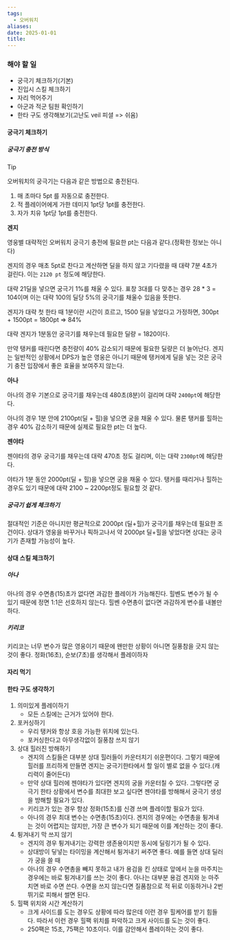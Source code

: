 ```yaml
---
tags:
  - 오버워치
aliases: 
date: 2025-01-01
title:
---
```


### 해야 할 일

- 궁극기 체크하기(기본)
- 진입시 스킬 체크하기
- 자리 먹어주기
- 아군과 적군 팀원 확인하기
- 한타 구도 생각해보기(고난도 veil 피셜 => 쉬움)



#### 궁극기 체크하기

##### 궁극기 충전 방식

>[!tip] 
>오버워치의 궁극기는 다음과 같은 방법으로 충전된다.
>1. 매 초마다 5pt 를 자동으로 충전한다.
>2. 적 플레이어에게 가한 데미지 1pt당 1pt를 충전한다.
>3. 자가 치유 1pt당 1pt를 충전한다.

**겐지**

영웅별 대략적인 오버워치 궁극기 충전에 필요한 pt는 다음과 같다.(정확한 정보는 아니다)

겐지의 경우 매초 5pt로 찬다고 계산하면 딜을 하지 않고 기다렸을 때 대략 7분 4초가 걸린다. 이는 `2120 pt` 정도에 해당한다.

대략 21딜을 넣으면 궁극기 1%를 채울 수 있다. 표창 3대를 다 맞추는 경우 28 * 3 = 104이며 이는 대략 100의 딜당 5%의 궁극기를 채울수 있음을 뜻한다.

겐지가 대략 첫 한타 때 1분이란 시간이 흐르고, 1500 딜을 넣었다고 가정하면, 300pt + 1500pt = 1800pt => 84%

대략 겐지가 1분동안 궁극기를 채우는데 필요한 딜량 = 1820이다.

만약 탱커를 때린다면 충전량이 40% 감소되기 때문에 필요한 딜량은 더 늘어난다. 겐지는 일반적인 상황에서 DPS가 높은 영웅은 아니기 때문에 탱커에게 딜을 넣는 것은 궁극기 충전 입장에서 좋은 효율을 보여주지 않는다.

**아나**

아나의 경우 기본으로 궁극기를 채우는데 480초(8분)이 걸리며 대략 `2400pt`에 해당한다. 

아나의 경우 1분 안에 2100pt(딜 + 힐)을 넣으면 궁을 채울 수 있다. 물론 탱커를 힐하는 경우 40% 감소하기 때문에 실제로 필요한 pt는 더 높다.

**젠야타**

젠야타의 경우 궁극기를 채우는데 대략 470초 정도 걸리며, 이는 대략 `2300pt`에 해당한다.

야타가 1분 동안 2000pt(딜 + 힐)을 넣으면 궁을 채울 수 있다. 탱커를 때리거나 힐하는 경우도 있기 때문에 대략 2100 ~ 2200pt정도 필요할 것 같다.

##### 궁극기 쉽게 체크하기

절대적인 기준은 아니지만 평균적으로 2000pt (딜+힐)가 궁극기를 채우는데 필요한 조건이다. 상대가 영웅을 바꾸거나 픽하고나서 약 2000pt 딜+힐을 넣었다면 상대는 궁극기가 존재할 가능성이 높다.

#### 상대 스킬 체크하기

##### 아나

아나의 경우 수면총(15)초가 없다면 과감한 플레이가 가능해진다. 힐벤도 변수가 될 수 있기 때문에 정면 1:1은 선호하지 않는다. 힐벤 수면총이 없다면 과감하게 변수를 내볼만하다.

##### 키리코

키리코는 너무 변수가 많은 영웅이기 때문에 왠만한 상황이 아니면 질풍참을 긋지 않는 것이 좋다. 정화(16초), 순보(7초)를 생각해서 플레이하자


#### 자리 먹기


#### 한타 구도 생각하기

1. 의미있게 플레이하기
	- 모든 스킬에는 근거가 있어야 한다.
2. 포커싱하기
	- 우리 탱커와 항상 호응 가능한 위치에 있는다.
	- 포커싱한다고 아무생각없이 질풍참 쓰지 않기
3. 상대 힐러진 방해하기
	- 겐지의 스킬들은 대부분 상대 힐러들이 카운터치기 쉬운편이다. 그렇기 때문에 힐러를 프리하게 만들면 겐지는 궁극기한타에서 할 일이 별로 없을 수 있다.(캐리력이 줄어든다)
	- 만약 상대 힐러에 젠야타가 있다면 겐지의 궁을 카운터칠 수 있다. 그렇다면 궁극기 한타 상황에서 변수를 최대한 보고 싶다면 젠야타를 방해해서 궁극기 생성을 방해할 필요가 있다.
	- 키리코가 있는 경우 항상 정화(15초)를 신경 쓰며 플레이할 필요가 있다.
	- 아나의 경우 최대 변수는 수면총(15초)이다. 겐지의 경우에는 수면총을 튕겨내는 것이 어렵지는 않지만, 가장 큰 변수가 되기 때문에 이를 계산하는 것이 좋다.
4. 튕겨내기 막 쓰지 않기
	- 겐지의 경우 튕겨내기는 강력한 생존용이지만 동시에 딜링기가 될 수 있다. 
	- 상대방이 딯넣는 타이밍을 계산해서 튕겨내기 써주면 좋다. 예를 들면 상대 딜러가 궁을 쓸 때 
	- 아나의 경우 수면총을 빼지 못하고 내가 용검을 킨 상태로 앞에서 눈을 마주치는 경우에는 바로 튕겨내기를 쓰는 것이 좋다. 아나는 대부분 용검 겐지와 눈 마주치면 바로 수면 쓴다. 수면을 쓰지 않는다면 질품참으로 적 뒤로 이동하거나 2번 뛰기로 피해서 썰면 된다.
5. 힐팩 위치와 시간 계산하기
	- 크게 사이드를 도는 경우도 상황에 따라 많은데 이런 경우 힐케어를 받기 힘들다. 따라서 이런 경우 힐팩 위치를 파악하고 크게 사이드를 도는 것이 좋다.
	- 250팩은 15초, 75팩은 10초이다. 이를 감안해서 플레이하는 것이 좋다.